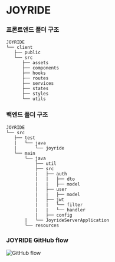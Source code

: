 # JOYRIDE

### 프론트엔드 폴더 구조

```
JOYRIDE
└── client
   ├── public
   └── src
      ├── assets
      ├── components
      ├── hooks
      ├── routes
      ├── services
      ├── states
      ├── styles
      └── utils
```

### 백엔드 폴더 구조

```
JOYRIDE
└── src
   ├── test
   |   └── java
   |       └── joyride
   └── main
       └── java
           ├── util
           ├── src
           |   ├── auth
           |   |   ├── dto
           |   |   ├── model
           |   ├── user
           |   |   ├── model
           |   ├── jwt
           |   |   └── filter
           |   |   └── handler
           |   ├── config
       |   └── JoyrideServerApplication
       └── resources
```

### JOYRIDE GitHub flow

![GitHub flow](https://user-images.githubusercontent.com/78777461/183014551-24e1c15b-d1d9-4f62-9c73-464fbbd662c0.png)
